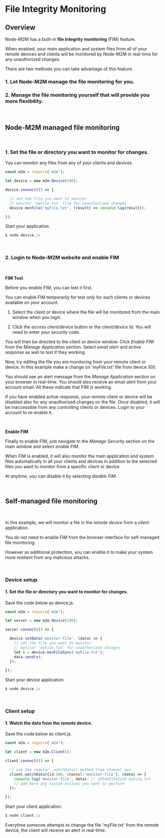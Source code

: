 # File Integrity Monitoring

## Overview

Node-M2M has a built-in **file integrity monitoring** (FIM) feature. 

When enabled, your main application and system files from all of your remote devices and clients will be monitored by Node-M2M in real-time for any unauthorized changes. 

There are two methods you can take advantage of this feature. 

### 1. Let Node-M2M manage the file monitoring for you.

### 2. Manage the file monitoring yourself that will provide you more flexibility.

<br>


## **Node-M2M managed file monitoring**

<br>

### 1. Set the file or directory you want to monitor for changes.

You can monitor any files from any of your clients and devices. 

```js
const m2m = require('m2m');

let device = new m2m.Device(100);

device.connect(() => {

  // set the file you want to monitor
  // monitor 'myFile.txt' file for unauthorized changes
  device.monFile('myFile.txt', (result) => console.log(result));

});
```

Start your application.

```js
$ node device.js
```

<br>

### 2. Login to Node-M2M website and enable FIM

<br>

**FIM Test**

Before you enable FIM, you can test it first. 

You can enable FIM temporarily for test only for each clients or devices available on your account. 

1. Select the client or device where the file will be monitored from the main window when you login.

3. Click the *access client/device* button or the *client/device Id*. You will need to enter your *security code*.

You will then be directed to the client or device window. Click *Enable FIM* from the *Manage Application* section. Select *email alert* and *active response* as well to test if they working. 

Now, try editing the file you are monitoring from your remote client or device. In this example make a change on 'myFile.txt' file from device *100*.

You should see an alert message from the *Manage Application* section on your browser in real-time. You should also receive an email alert from your account email. All these indicate that FIM is working.

If you have enabled active response, your remote client or device will be disabled also for any unauthorized changes on the file. Once disabled, it will be inaccessible from any controlling clients or devices. Login to your account to re-enable it. 

<br>

**Enable FIM**

Finally to enable FIM, just navigate to the *Manage Security* section on the main window and select *enable FIM*.

When FIM is enabled, it will also monitor the main application and system files automatically in all your clients and devices in addition to the selected files you want to monitor from a specific client or device.

At anytime, you can disable it by selecting *disable FIM*.

<br>

## **Self-managed file monitoring**

<br>

In this example, we will monitor a file in the *remote device* from a *client* application.

You do not need to enable FIM from the browser interface for self-managed file monitoring. 

However as additional protection, you can enable it to make your system more resilient from any malicious attacks.

<br>

### Device setup

#### 1. Set the file or directory you want to monitor for changes.

Save the code below as device.js.
```js
const m2m = require('m2m');

let server = new m2m.Device(100);

server.connect(() => {

  device.setData('monitor-file', (data) => {
    // set the file you want to monitor
    // monitor 'myFile.txt' for unauthorized changes
    let v = device.monFileSync('myFile.txt');
    data.send(v);
  });

});
```

Start your device application.

```js
$ node device.js
```

<br>

### Client setup

#### 1. Watch the data from the remote device.

Save the code below as client.js.
```js
const m2m = require('m2m');

let client = new m2m.Client();

client.connect(() => {

  // use the regular .watchData() method from channel api.
  client.watchData({id:100, channel:'monitor-file'}, (data) => {
    console.log('monitor-file', data); // 1654331542210 myFile.txt
    // add here any custom actions you want to perform
  });

});
```

Start your client application.

```js
$ node client.js
```

Everytime someone attempts to change the file 'myFile.txt' from the remote device, the client will receive an alert in real-time. 

